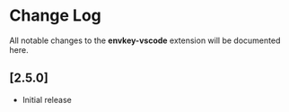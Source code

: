 # Change Log

All notable changes to the **envkey-vscode** extension will be documented here.

## [2.5.0]

- Initial release
